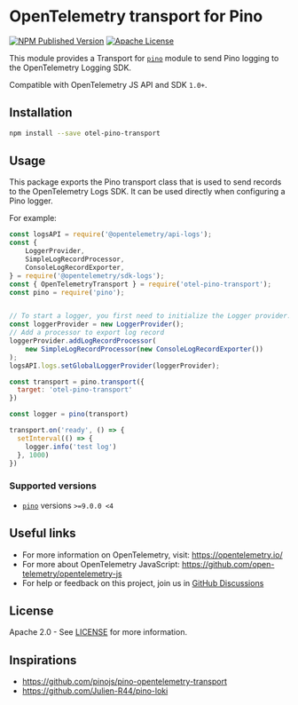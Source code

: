 # OpenTelemetry transport for Pino

[![NPM Published Version][npm-img]][npm-url]
[![Apache License][license-image]][license-image]

This module provides a Transport for [`pino`](https://www.npmjs.com/package/pino) module to send Pino logging to the OpenTelemetry Logging SDK.

Compatible with OpenTelemetry JS API and SDK `1.0+`.

## Installation

```bash
npm install --save otel-pino-transport
```

## Usage

This package exports the Pino transport class that is used to send records to the
OpenTelemetry Logs SDK. It can be used directly when configuring a Pino logger.

For example:

```js
const logsAPI = require('@opentelemetry/api-logs');
const {
    LoggerProvider,
    SimpleLogRecordProcessor,
    ConsoleLogRecordExporter,
} = require('@opentelemetry/sdk-logs');
const { OpenTelemetryTransport } = require('otel-pino-transport');
const pino = require('pino');


// To start a logger, you first need to initialize the Logger provider.
const loggerProvider = new LoggerProvider();
// Add a processor to export log record
loggerProvider.addLogRecordProcessor(
    new SimpleLogRecordProcessor(new ConsoleLogRecordExporter())
);
logsAPI.logs.setGlobalLoggerProvider(loggerProvider);

const transport = pino.transport({
  target: 'otel-pino-transport'
})

const logger = pino(transport)

transport.on('ready', () => {
  setInterval(() => {
    logger.info('test log')
  }, 1000)
})

```

### Supported versions

- [`pino`](https://www.npmjs.com/package/pino) versions `>=9.0.0 <4`

## Useful links

- For more information on OpenTelemetry, visit: <https://opentelemetry.io/>
- For more about OpenTelemetry JavaScript: <https://github.com/open-telemetry/opentelemetry-js>
- For help or feedback on this project, join us in [GitHub Discussions][discussions-url]

## License

Apache 2.0 - See [LICENSE][license-url] for more information.

[discussions-url]: https://github.com/pragmaticivan/otel-pino-transport/discussions
[license-url]: https://github.com/pragmaticivan/otel-pino-transport/blob/main/LICENSE
[license-image]: https://img.shields.io/badge/license-Apache_2.0-green.svg?style=flat
[npm-url]: https://www.npmjs.com/package/otel-pino-transport
[npm-img]: https://badge.fury.io/js/otel-pino-transport.svg

## Inspirations

- https://github.com/pinojs/pino-opentelemetry-transport
- https://github.com/Julien-R44/pino-loki
